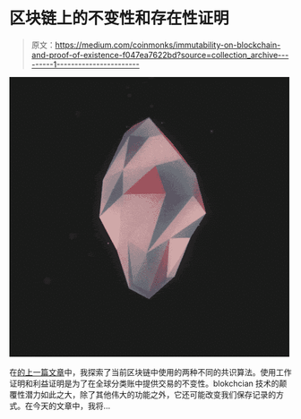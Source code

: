 # 区块链上的不变性和存在性证明

> 原文：<https://medium.com/coinmonks/immutability-on-blockchain-and-proof-of-existence-f047ea7622bd?source=collection_archive---------1----------------------->

![](img/488bbe8b4da8e98a36e5e688d9a5ca5a.png)

在[的上一篇文章](https://steemit.com/blockchain/@cryptoctave/blockchain-trilema-and-consensus-mechanisms-in-blockchain-technology)中，我探索了当前区块链中使用的两种不同的共识算法。使用工作证明和利益证明是为了在全球分类账中提供交易的不变性。blokchcian 技术的颠覆性潜力如此之大，除了其他伟大的功能之外，它还可能改变我们保存记录的方式。在今天的文章中，我将…